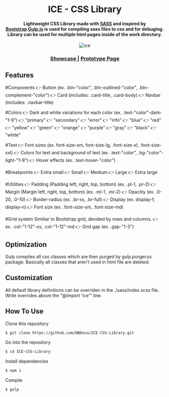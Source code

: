 <h1 align="center">
  ICE - CSS Library
  <br>
</h1>

<h4 align="center">Lightweight CSS Library made with <a href="https://sass-lang.com">SASS</a> and inspired by <a href="https://getbootstrap.com">Bootstrap</a>.<a href="https://gulpjs.com">Gulp.js</a> is used for compiling sass files to css and for debuging. Library can be used for multiple html pages inside of the work directory.</h4>

<p align="center">
  <img src="https://media4.giphy.com/media/bfDjEUX11WQs3072iw/giphy.gif?cid=790b761166f062b4ff2272e0bad3231cfb9cbdff3afd6cd1&rid=giphy.gif&ct=g" alt="ice" />
</p>

<div align="center">
  <h3>
    <a href="">
      Showcase
    </a>
    <span> | </span>
        <a href="">
      Prototype Page
    </a>
</h3>
</div>

## Features

#Components
👉 Button (ex. .btn-"color", .btn-outlined-"color", .btn-complement-"color")
👉 Card (includes: .card-title, .card-body)
👉 Navbar (includes: .navbar-title)

#Colors
👉 Dark and white variations for each color (ex. .text-"color"-dark-"1-9")
👉 "primary"
👉 "secondary"
👉 "error"
👉 "info"
👉 "blue"
👉 "red"
👉 "yellow"
👉 "green"
👉 "orange"
👉 "purple"
👉 "gray"
👉 "black"
👉 "white"

#Text
👉 Font sizes (ex. font-size-sm, font-size-lg, .font-size-xl, .font-size-xxl)
👉 Colors for text and background of text (ex. .text-"color", .bg-"color"-light-"1-9")
👉 Hover effects (ex. .text-hover-"color")

#Breakpoints
👉 Extra small
👉 Small
👉 Medium
👉 Large
👉 Extra large

#Utilities
👉 Padding (Padding left, right, top, bottom) (ex. .pl-1, .pr-2)
👉 Margin (Margin left, right, top, bottom) (ex. .ml-1, .mr-2)
👉 Opacitiy (ex. .0-20, .0-10)
👉 Border-radius (ex. .br-xs, .br-full)
👉 Display (ex. display-f, display-n)
👉 Font size (ex. .font-size-sm, .font-size-md)

#Grid system
Similiar to Bootstrap grid, devided by rows and columns.
👉 ex. .col-"1-12"-xs, .col-"1-12"-md
👉 Grid gap (ex. .gap-"1-3")


## Optimization
Gulp compiles all css classes which are then purged by gulp.purgecss package. Basically all classes that aren't used in html file are deleted.

## Customization
All default library definitions can be overriden in the ./sass/index.scss file. Write overrides above the "@import 'ice'" line.


## How To Use

Clone this repository
```bash
$ git clone https://github.com/DBDoco/ICE-CSS-Library.git
```

Go into the repository
```bash
$ cd ICE-CSS-Library
```

Install dependencies
```bash
$ npm i
```

Compile
```bash
$ gulp
```


